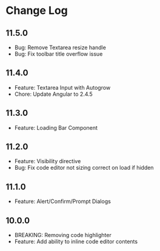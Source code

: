 # Change Log

## 11.5.0
- Bug: Remove Textarea resize handle
- Bug: Fix toolbar title overflow issue

## 11.4.0
- Feature: Textarea Input with Autogrow
- Chore: Update Angular to 2.4.5

## 11.3.0
- Feature: Loading Bar Component

## 11.2.0
- Feature: Visibility directive
- Bug: Fix code editor not sizing correct on load if hidden

## 11.1.0
- Feature: Alert/Confirm/Prompt Dialogs

## 10.0.0
- BREAKING: Removing code highlighter
- Feature: Add ability to inline code editor contents
